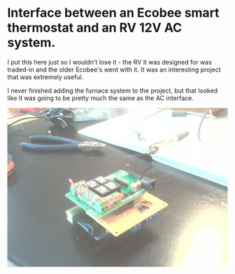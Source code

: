 # Interface between an Ecobee smart thermostat and an RV 12V AC system.

I put this here just so I wouldn't lose it - the RV it was designed for was traded-in and the older Ecobee's went with it.  It was an interesting project that was extremely useful.  

I never finished adding the furnace system to the project, but that looked like it was going to be pretty much the same as the AC interface.

![Image](./Ecobee_small.jpg)
